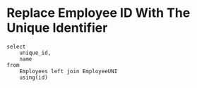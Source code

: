 # Replace Employee ID With The Unique Identifier

```
select
    unique_id,
    name
from
    Employees left join EmployeeUNI
    using(id)
```
